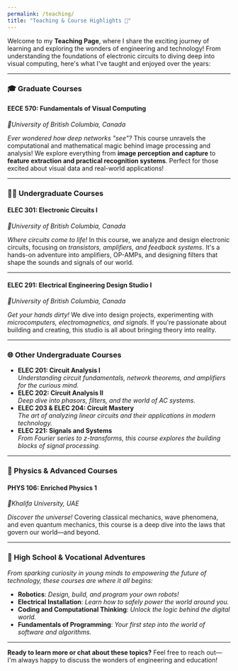 ```yaml
---
permalink: /teaching/
title: "Teaching & Course Highlights 🚀"
---
```


Welcome to my **Teaching Page**, where I share the exciting journey of learning and exploring the wonders of engineering and technology! From understanding the foundations of electronic circuits to diving deep into visual computing, here's what I've taught and enjoyed over the years:

---

### 🎓 Graduate Courses
#### **EECE 570: Fundamentals of Visual Computing**
*📍University of British Columbia, Canada*

*Ever wondered how deep networks "see"?* This course unravels the computational and mathematical magic behind image processing and analysis! We explore everything from **image perception and capture** to **feature extraction and practical recognition systems**. Perfect for those excited about visual data and real-world applications! 

---

### 👨‍🎓 Undergraduate Courses
#### **ELEC 301: Electronic Circuits I**
*📍University of British Columbia, Canada*

*Where circuits come to life!* In this course, we analyze and design electronic circuits, focusing on *transistors, amplifiers, and feedback systems*. It's a hands-on adventure into amplifiers, OP-AMPs, and designing filters that shape the sounds and signals of our world.

---

#### **ELEC 291: Electrical Engineering Design Studio I**
*📍University of British Columbia, Canada*

*Get your hands dirty!* We dive into design projects, experimenting with *microcomputers, electromagnetics, and signals*. If you're passionate about building and creating, this studio is all about bringing theory into reality.

---

### 🌐 Other Undergraduate Courses
- **ELEC 201: Circuit Analysis I**  
  *Understanding circuit fundamentals, network theorems, and amplifiers for the curious mind.*
- **ELEC 202: Circuit Analysis II**  
  *Deep dive into phasors, filters, and the world of AC systems.*  
- **ELEC 203 & ELEC 204: Circuit Mastery**  
  *The art of analyzing linear circuits and their applications in modern technology.*  
- **ELEC 221: Signals and Systems**  
  *From Fourier series to z-transforms, this course explores the building blocks of signal processing.*  

---

### 🔬 Physics & Advanced Courses
#### **PHYS 106: Enriched Physics 1**
*📍Khalifa University, UAE*

*Discover the universe!* Covering classical mechanics, wave phenomena, and even quantum mechanics, this course is a deep dive into the laws that govern our world—and beyond.

---

### 🤖 High School & Vocational Adventures
*From sparking curiosity in young minds to empowering the future of technology, these courses are where it all begins:*
- **Robotics**: *Design, build, and program your own robots!*
- **Electrical Installation**: *Learn how to safely power the world around you.*
- **Coding and Computational Thinking**: *Unlock the logic behind the digital world.*
- **Fundamentals of Programming**: *Your first step into the world of software and algorithms.*

---

**Ready to learn more or chat about these topics?** Feel free to reach out—I'm always happy to discuss the wonders of engineering and education!

